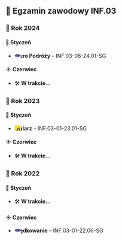 ## 🧪 Egzamin zawodowy INF.03

### 📅 Rok 2024
#### 🧊 Styczeń
- <img src="https://raw.githubusercontent.com/devicons/devicon/master/icons/php/php-original.svg" alt="PHP" width="16" style="position: absolute;"/> **Biuro Podróży** – INF.03-06-24.01-SG
#### ☀️ Czerwiec
- 🛠️ **W trakcie...**

### 📅 Rok 2023
#### 🧊 Styczeń
- <img src="https://raw.githubusercontent.com/devicons/devicon/master/icons/javascript/javascript-original.svg" alt="JS" width="16" style="position: absolute;"/> **Malarz** – INF.03-01-23.01-SG
#### ☀️ Czerwiec
- 🛠️ **W trakcie...**

### 📅 Rok 2022
#### 🧊 Styczeń
- 🛠️ **W trakcie...**
#### ☀️ Czerwiec
- <img src="https://raw.githubusercontent.com/devicons/devicon/master/icons/php/php-original.svg" alt="PHP" width="16" style="position: absolute;"/> **Wędkowanie** – INF.03-01-22.06-SG
